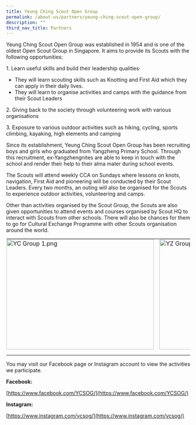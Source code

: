 ```yaml
---
title: Yeung Ching Scout Open Group
permalink: /about-us/partners/yeung-ching-scout-open-group/
description: ""
third_nav_title: Partners
---
```

Yeung Ching Scout Open Group was established in 1954 and is one of the oldest Open Scout Group in Singapore. It aims to provide its Scouts with the following opportunities:

  

1\. Learn useful skills and build their leadership qualities·

  

*   They will learn scouting skills such as Knotting and First Aid which they can apply in their daily lives.
*   They will learn to organise activities and camps with the guidance from their Scout Leaders

  

2\. Giving back to the society through volunteering work with various organisations

  

3\. Exposure to various outdoor activities such as hiking, cycling, sports climbing, kayaking, high elements and camping

  

Since its establishment, Yeung Ching Scout Open Group has been recruiting boys and girls who graduated from Yangzheng Primary School. Through this recruitment, ex-Yangzhengnites are able to keep in touch with the school and render their help to their alma mater during school events.

  

The Scouts will attend weekly CCA on Sundays where lessons on knots, navigation, First Aid and pioneering will be conducted by their Scout Leaders. Every two months, an outing will also be organised for the Scouts to experience outdoor activities, volunteering and camps.

  

Other than activities organised by the Scout Group, the Scouts are also given opportunities to attend events and courses organised by Scout HQ to interact with Scouts from other schools. There will also be chances for them to go for Cultural Exchange Programme with other Scouts organisation around the world.

  

<table style="margin: auto; outline: 0px; padding: 0px; border-collapse: collapse; clear: both; border: 1px solid transparent; table-layout: fixed;" class="ive_eobj_center ives_tab_kosong"><tbody style="margin: 0px; outline: 0px; padding: 0px;"><tr style="margin: 0px; outline: 0px; padding: 0px;"><td style="margin: 0px; outline: 0px; padding: 0px 15px 15px 0px; vertical-align: top;"><img style="margin: auto; outline: 0px; padding: 0px; border: none; max-width: 100%; clear: both; display: block; width: 403px; height: 301px;" class="ive_eobj_center" alt="YC Group 1.png" src="https://yangzhengpri.moe.edu.sg/qql/slot/u703/2022/About%20Us/Partners/Yeung%20Ching%20Scout%20Open%20Group/YC%20Group%201.png"></td><td style="margin: 0px; outline: 0px; padding: 0px 15px 15px 0px; vertical-align: top;"><img style="margin: auto; outline: 0px; padding: 0px; border: none; max-width: 100%; clear: both; display: block; width: 401px; height: 301px;" class="ive_eobj_center" alt="YZ Group 2.png" src="https://yangzhengpri.moe.edu.sg/qql/slot/u703/2022/About%20Us/Partners/Yeung%20Ching%20Scout%20Open%20Group/YZ%20Group%202.png"></td></tr></tbody></table>

  

You may visit our Facebook page or Instagram account to view the activities we participate.

  

**Facebook:**

[https://www.facebook.com/YCSOG/](https://www.facebook.com/YCSOG/)

  

**Instagram:**

[https://www.instagram.com/ycsog/](https://www.instagram.com/ycsog/)